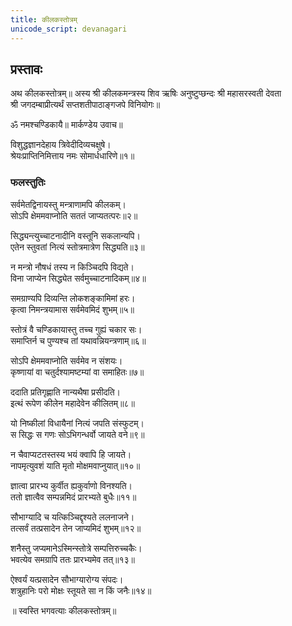 ```yaml
---
title: कीलकस्तोत्रम्
unicode_script: devanagari
---
```


## प्रस्तावः
अथ कीलकस्तोत्रम्॥
अस्य श्री कीलकमन्त्रस्य शिव ऋषिः अनुष्टुप्छन्दः श्री महासरस्वती देवता  
श्री जगदम्बाप्रीत्यर्थं सप्तशतीपाठाङ्गजपे विनियोगः॥

ॐ नमश्चण्डिकायै॥
मार्कण्डेय उवाच॥

विशुद्धज्ञानदेहाय त्रिवेदीदिव्यचक्षुषे।  
श्रेयःप्राप्तिनिमित्ताय नमः सोमार्धधारिणे॥१॥

### फलस्तुतिः
सर्वमेतद्विनायस्तु मन्त्राणामपि कीलकम्।  
सोऽपि क्षेममवाप्नोति सततं जाप्यतत्परः॥२॥

सिद्ध्यन्त्युच्चाटनादीनि वस्तूनि सकलान्यपि।  
एतेन स्तुवतां नित्यं स्तोत्रमात्रेण सिद्ध्यति॥३॥

न मन्त्रो नौषधं तस्य न किञ्चिदपि विद्यते।  
विना जाप्येन सिद्ध्येत सर्वमुच्चाटनादिकम्॥४॥

समग्राण्यपि दिव्यन्ति लोकशङ्कामिमां हरः।  
कृत्वा निमन्त्रयामास सर्वमेवमिदं शुभम्॥५॥

स्तोत्रं वै चण्डिकायास्तु तच्च गुह्यं चकार सः।  
समाप्तिर्न च पुण्यश्च तां यथावन्नियन्त्रणाम्॥६॥

सोऽपि क्षेममवाप्नोति सर्वमेव न संशयः।  
कृष्णायां वा चतुर्दश्यामष्टम्यां वा समाहितः॥७॥

ददाति प्रतिगृह्णाति नान्यथैषा प्रसीदति।  
इत्थं रूपेण कीलेन महादेवेन कीलितम्॥८॥

यो निष्कीलां विधायैनां नित्यं जपति संस्फुटम्।  
स सिद्धः स गणः सोऽभिगन्धर्वो जायते वने॥९॥

न चैवाप्यटतस्तस्य भयं क्वापि हि जायते।  
नापमृत्युवशं याति मृतो मोक्षमवाप्नुयात्॥१०॥

ज्ञात्वा प्रारभ्य कुर्वीत ह्यकुर्वाणो विनश्यति।  
ततो ज्ञात्वैव सम्पन्नमिदं प्रारभ्यते बुधैः॥११॥

सौभाग्यादि च यत्किञ्चिद्दृश्यते ललनाजने।  
तत्सर्वं तत्प्रसादेन तेन जाप्यमिदं शुभम्॥१२॥

शनैस्तु जप्यमानेऽस्मिन्स्तोत्रे सम्पत्तिरुच्चकैः।  
भवत्येव समग्रापि ततः प्रारभ्यमेव तत्॥१३॥

ऐश्वर्यं यत्प्रसादेन सौभाग्यारोग्य संपदः।  
शत्रुहानिः परो मोक्षः स्तूयते सा न किं जनैः॥१४॥

॥ स्वस्ति भगवत्याः कीलकस्तोत्रम्॥
